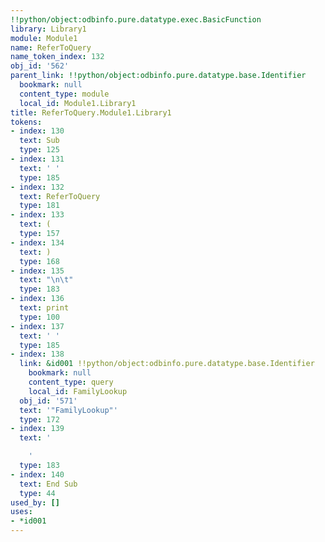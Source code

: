 ```yaml
---
!!python/object:odbinfo.pure.datatype.exec.BasicFunction
library: Library1
module: Module1
name: ReferToQuery
name_token_index: 132
obj_id: '562'
parent_link: !!python/object:odbinfo.pure.datatype.base.Identifier
  bookmark: null
  content_type: module
  local_id: Module1.Library1
title: ReferToQuery.Module1.Library1
tokens:
- index: 130
  text: Sub
  type: 125
- index: 131
  text: ' '
  type: 185
- index: 132
  text: ReferToQuery
  type: 181
- index: 133
  text: (
  type: 157
- index: 134
  text: )
  type: 168
- index: 135
  text: "\n\t"
  type: 183
- index: 136
  text: print
  type: 100
- index: 137
  text: ' '
  type: 185
- index: 138
  link: &id001 !!python/object:odbinfo.pure.datatype.base.Identifier
    bookmark: null
    content_type: query
    local_id: FamilyLookup
  obj_id: '571'
  text: '"FamilyLookup"'
  type: 172
- index: 139
  text: '

    '
  type: 183
- index: 140
  text: End Sub
  type: 44
used_by: []
uses:
- *id001
---
```

